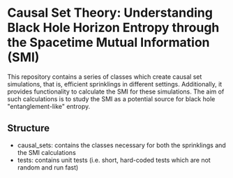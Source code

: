 # Causal Set Theory: Understanding Black Hole Horizon Entropy through the Spacetime Mutual Information (SMI)

This repository contains a series of classes which create causal set simulations, that is, efficient sprinklings in different settings. Additionally, it provides functionality to calculate the SMI for these simulations. The aim of such calculations is to study the SMI as a potential source for black hole "entanglement-like" entropy. 

## Structure

- causal_sets: contains the classes necessary for both the sprinklings and the SMI calculations
- tests: contains unit tests (i.e. short, hard-coded tests which are not random and run fast)
